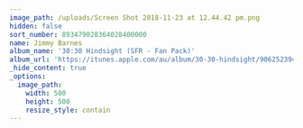 ```yaml
---
image_path: /uploads/Screen Shot 2018-11-23 at 12.44.42 pm.png
hidden: false
sort_number: 893479028364028400000
name: Jimmy Barnes
album_name: '30:30 Hindsight (SFR - Fan Pack)'
album_url: 'https://itunes.apple.com/au/album/30-30-hindsight/906252394'
_hide_content: true
_options:
  image_path:
    width: 500
    height: 500
    resize_style: contain
---
```



